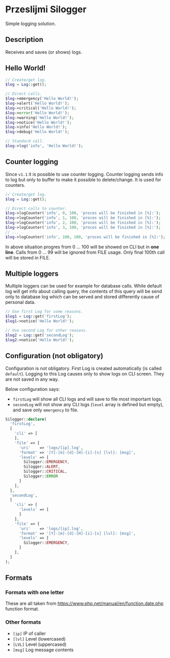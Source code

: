 # Przeslijmi Silogger

Simple logging solution.

## Description

Receives and saves (or shows) logs.

## Hello World!

```php
// Create/get log.
$log = Log::get();

// Direct calls.
$log->emergency('Hello World!');
$log->alert('Hello World!');
$log->critical('Hello World!');
$log->error('Hello World!');
$log->warning('Hello World!');
$log->notice('Hello World!');
$log->info('Hello World!');
$log->debug('Hello World!');

// Standard call.
$log->log('info', 'Hello World!');
```

## Counter logging

Since `v1.1` it is possible to use counter logging. Counter logging sends info to log but only to buffer to make it possible to delete/change. It is used for counters.

```php
// Create/get log.
$log = Log::get();

// Direct calls to counter.
$log->logCounter('info', 0, 100, 'proces will be finished in [%]:');
$log->logCounter('info', 1, 100, 'proces will be finished in [%]:');
$log->logCounter('info', 2, 100, 'proces will be finished in [%]:');
$log->logCounter('info', 3, 100, 'proces will be finished in [%]:');
// ...
$log->logCounter('info', 100, 100, 'proces will be finished in [%]:');
```

In above situation progres from 0 ... 100 will be showed on CLI but in **one line**. Calls from 0 ... 99 will be ignored from FILE usage. Only final 100th call will be stored in FILE.

## Multiple loggers

Multiple loggers can be used for example for database calls. While default log will get info about calling query, the contents of this query will be send only to database log which can be served and stored differently cause of personal data.

```php
// Use first Log for some reasons.
$log1 = Log::get('firstLog');
$log1->notice('Hello World!');

// Use second Log for other reasons.
$log2 = Log::get('secondLog');
$log2->notice('Hello World!');
```

## Configuration (not obligatory)

Configuration is not obligatory. First Log is created automatically (is called `default`). Logging to this Log causes only to show logs on CLI screen. They are not saved in any way.

Below configuration says:
  - `firstLog` will show all CLI logs and will save to file most important logs.
  - `secondLog` will not show any CLI logs (`level` array is defined but empty), and save only `emergency` to file.

```php
Silogger::declare(
  'firstLog',
  [
    'cli' => [
    ],
    'file' => [
      'uri'    => 'logs/[ip].log',
      'format' => '[Y]-[m]-[d]-[H]-[i]-[s] [lvl]: [msg]',
      'levels' => [
        Silogger::EMERGENCY,
        Silogger::ALERT,
        Silogger::CRITICAL,
        Silogger::ERROR
      ]
    ],
  ],
  'secondLog',
  [
    'cli' => [
      'levels' => [
      ]
    ],
    'file' => [
      'uri'    => 'logs/[ip].log',
      'format' => '[Y]-[m]-[d]-[H]-[i]-[s] [lvl]: [msg]',
      'levels' => [
        Silogger::EMERGENCY,
      ]
    ],
  ]
);
```

## Formats

### Formats with one letter
These are all taken from https://www.php.net/manual/en/function.date.php function format.

### Other formats
- `[ip]` IP of caller
- `[lvl]` Level (lowercased)
- `[LVL]` Level (uppercased)
- `[msg]` Log message contents
